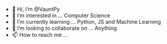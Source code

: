 - 👋 Hi, I’m @VauntPy
- 👀 I’m interested in ... Computer Science
- 🌱 I’m currently learning ... Python, JS and Machine Learning
- 💞️ I’m looking to collaborate on ... Anything
- 📫 How to reach me ...

<!---
VauntPy/VauntPy is a ✨ special ✨ repository because its `README.md` (this file) appears on your GitHub profile.
You can click the Preview link to take a look at your changes.
--->
